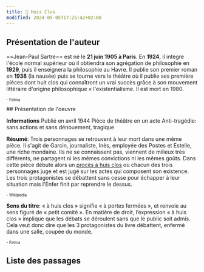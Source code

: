 ```yaml
---
title: 🚪 Huis Clos
modified: 2024-05-05T17:25:42+02:00
---
```

## Présentation de l'auteur

==Jean-Paul Sartre== est né le **21 juin 1905 à Paris**. En **1924**, il intègre l'école normal supérieur où il obtiendra son agrégation de philosophie en **1929**, puis il enseignera la philosophie au Havre. Il publie son premier roman en **1938** (la nausée) puis se tourne vers le théâtre où il publie ses première pièces dont huit clos qui connaîtront un vrai succès grâce à son mouvement littéraire d'origine philosophique « l'existentialisme. Il est mort en 1980.
<p style="font-size: 10px">- Fatma</p>
## Présentation de l'oeuvre

**Informations**
	 Publié en avril 1944
	 Pièce de théâtre en un acte
	 Anti-tragédie: sans actions et sans dénouement, tragique

**Résumé**: Trois personnages se retrouvent à leur mort dans une même pièce. Il s'agit de Garcin, journaliste, Inès, employée des Postes et Estelle, une riche mondaine. Ils ne se connaissent pas, viennent de milieux très différents, ne partagent ni les mêmes convictions ni les mêmes goûts.
Dans cette pièce débute alors un [procès à huis clos](https://fr.wikipedia.org/wiki/Proc%C3%A8s_%C3%A0_huis_clos "Procès à huis clos") où chacun des trois personnages juge et est jugé sur les actes qui composent son existence. Les trois protagonistes se débattent sans cesse pour échapper à leur situation mais l'Enfer finit par reprendre le dessus.
<p style="font-size: 10px">- Wikipedia</p>

**Sens du titre**: « à huis clos » signifie « à portes fermées », et renvoie au sens figuré de « petit comité ».  En matière de droit, l’expression « à huis clos » implique que les débats se déroulent sans que le public soit admis. Cela veut donc dire que les 3 protagonistes du livre débattent, enfermé dans une salle, coupée du monde.
<p style="font-size: 10px">- Fatma</p>

## Liste des passages